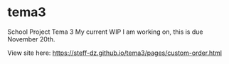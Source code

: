 # tema3
School Project Tema 3
My current WIP I am working on, this is due November 20th. 

View site here: https://steff-dz.github.io/tema3/pages/custom-order.html
